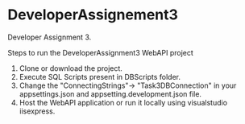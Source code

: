 # DeveloperAssignement3
Developer Assignment 3.

Steps to run the DeveloperAssignment3 WebAPI project

1. Clone or download the project.
2. Execute SQL Scripts present in DBScripts folder.
3. Change the "ConnectingStrings"-> "Task3DBConnection" in your appsettings.json and appsetting.development.json file.
4. Host the WebAPI application or run it locally using visualstudio iisexpress.
